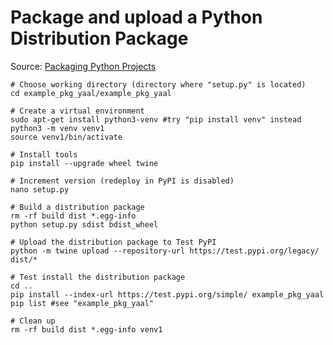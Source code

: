 # Package and upload a Python Distribution Package
Source: [Packaging Python Projects](https://packaging.python.org/tutorials/packaging-projects/)

```
# Choose working directory (directory where "setup.py" is located)
cd example_pkg_yaal/example_pkg_yaal

# Create a virtual environment
sudo apt-get install python3-venv #try "pip install venv" instead
python3 -m venv venv1
source venv1/bin/activate

# Install tools
pip install --upgrade wheel twine

# Increment version (redeploy in PyPI is disabled)
nano setup.py

# Build a distribution package
rm -rf build dist *.egg-info
python setup.py sdist bdist_wheel

# Upload the distribution package to Test PyPI
python -m twine upload --repository-url https://test.pypi.org/legacy/ dist/*

# Test install the distribution package
cd ..
pip install --index-url https://test.pypi.org/simple/ example_pkg_yaal
pip list #see "example_pkg_yaal"

# Clean up
rm -rf build dist *.egg-info venv1
```

